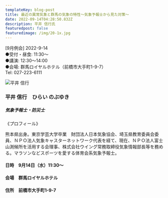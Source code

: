 ```yaml
---
templateKey: blog-post
title: 最近の異常気象と群馬の気象の特性～気象予報士から見た対策～
date: 2022-09-14T04:28:50.832Z
description: 平井 信行氏
featuredpost: false
featuredimage: /img/20-1x.jpg
---
```

\[9月例会] 2022-9-14\
●受付・昼食: 11:30〜\
●講演: 12:30〜14:00\
●会場: 群馬ロイヤルホテル（前橋市大手町1-9-7）\
﻿Tel: 027-223-6111

![平井 信行](/img/20-1x.jpg "平井 信行　ひらい のぶゆき")

### 平井 信行　ひらい のぶゆき

##### 気象予報士・防災士

《プロフィール》

熊本県出身。東京学芸大学卒業　財団法人日本気象協会、埼玉県教育委員会委員、ＮＰＯ法人気象キャスターネットワーク代表を経て、現在、ＮＰＯ法人富士山測候所を活用する会理事、株式会社ウイング常務取締役気象情報部長等を務める。マラソンなどスポーツを愛する体育会系気象予報士。

#### 日時　9月14日（水）11:30〜

#### 会場　群馬ロイヤルホテル

#### 住所　前橋市大手町1-9-7